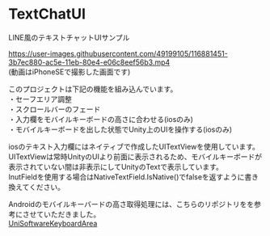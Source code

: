 # TextChatUI
LINE風のテキストチャットUIサンプル


https://user-images.githubusercontent.com/49199105/116881451-3b7ec880-ac5e-11eb-80e4-e06c8eef56b3.mp4
<br>
(動画はiPhoneSEで撮影した画面です)

このプロジェクトは下記の機能を組み込んでいます。<br>
・セーフエリア調整<br>
・スクロールバーのフェード<br>
・入力欄をモバイルキーボードの高さに合わせる(iosのみ)<br>
・モバイルキーボードを出した状態でUnity上のUIを操作する(iosのみ)<br>

iosのテキスト入力欄にはネイティブで作成したUITextViewを使用しています。<br>
UITextViewは常時UnityのUIより前面に表示されるため、モバイルキーボードが表示されていない間は非表示にしてUnityのTextで表示しています。<br>
InutFieldを使用する場合はNativeTextField.IsNative()でfalseを返すように書き換えてください。<br>

Androidのモバイルキーバードの高さ取得処理には、こちらのリポジトリをを参考にさせていただきました。<br>
<a href="https://github.com/baba-s/UniSoftwareKeyboardArea">UniSoftwareKeyboardArea</a>
